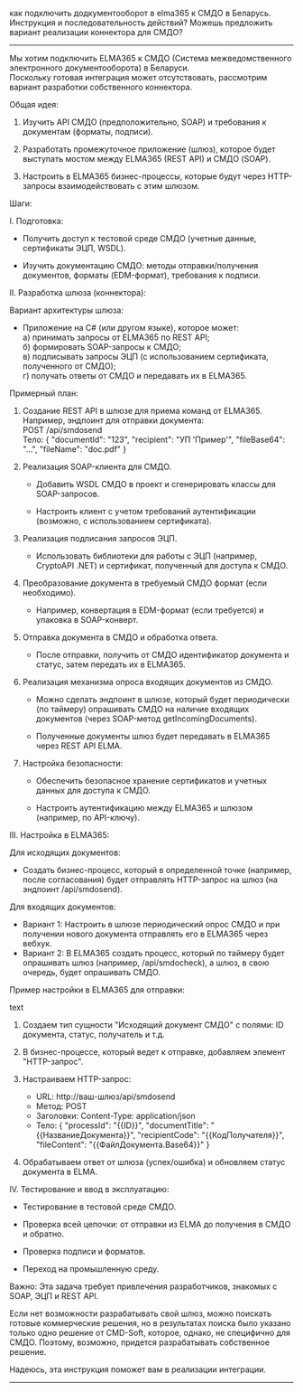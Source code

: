 как подключить додкументооборот в  elma365 к СМДО в Беларусь. Инструкция и последовательность действий? Можешь предложить вариант реализации коннектора для СМДО?

-------------------------

  
Мы хотим подключить ELMA365 к СМДО (Система межведомственного электронного документооборота) в Беларуси.  
Поскольку готовая интеграция может отсутствовать, рассмотрим вариант разработки собственного коннектора.

Общая идея:

1.  Изучить API СМДО (предположительно, SOAP) и требования к документам (форматы, подписи).
    
2.  Разработать промежуточное приложение (шлюз), которое будет выступать мостом между ELMA365 (REST API) и СМДО (SOAP).
    
3.  Настроить в ELMA365 бизнес-процессы, которые будут через HTTP-запросы взаимодействовать с этим шлюзом.
    

Шаги:

I. Подготовка:

-   Получить доступ к тестовой среде СМДО (учетные данные, сертификаты ЭЦП, WSDL).
    
-   Изучить документацию СМДО: методы отправки/получения документов, форматы (EDM-формат), требования к подписи.
    

II. Разработка шлюза (коннектора):

Вариант архитектуры шлюза:  
- Приложение на C# (или другом языке), которое может:  
а) принимать запросы от ELMA365 по REST API;  
б) формировать SOAP-запросы к СМДО;  
в) подписывать запросы ЭЦП (с использованием сертификата, полученного от СМДО);  
г) получать ответы от СМДО и передавать их в ELMA365.

Примерный план:

1.  Создание REST API в шлюзе для приема команд от ELMA365.  
    Например, эндпоинт для отправки документа:  
    POST /api/smdosend  
    Тело: { "documentId": "123", "recipient": "УП 'Пример'", "fileBase64": "...", "fileName": "doc.pdf" }
    
2.  Реализация SOAP-клиента для СМДО.
    
    -   Добавить WSDL СМДО в проект и сгенерировать классы для SOAP-запросов.
        
    -   Настроить клиент с учетом требований аутентификации (возможно, с использованием сертификата).
        
3.  Реализация подписания запросов ЭЦП.
    
    -   Использовать библиотеки для работы с ЭЦП (например, CryptoAPI .NET) и сертификат, полученный для доступа к СМДО.
        
4.  Преобразование документа в требуемый СМДО формат (если необходимо).
    
    -   Например, конвертация в EDM-формат (если требуется) и упаковка в SOAP-конверт.
        
5.  Отправка документа в СМДО и обработка ответа.
    
    -   После отправки, получить от СМДО идентификатор документа и статус, затем передать их в ELMA365.
        
6.  Реализация механизма опроса входящих документов из СМДО.
    
    -   Можно сделать эндпоинт в шлюзе, который будет периодически (по таймеру) опрашивать СМДО на наличие входящих документов (через SOAP-метод getIncomingDocuments).
        
    -   Полученные документы шлюз будет передавать в ELMA365 через REST API ELMA.
        
7.  Настройка безопасности:
    
    -   Обеспечить безопасное хранение сертификатов и учетных данных для доступа к СМДО.
        
    -   Настроить аутентификацию между ELMA365 и шлюзом (например, по API-ключу).
        

III. Настройка в ELMA365:

Для исходящих документов:  
- Создать бизнес-процесс, который в определенной точке (например, после согласования) будет отправлять HTTP-запрос на шлюз (на эндпоинт /api/smdosend).

Для входящих документов:  
- Вариант 1: Настроить в шлюзе периодический опрос СМДО и при получении нового документа отправлять его в ELMA365 через вебхук.  
- Вариант 2: В ELMA365 создать процесс, который по таймеру будет опрашивать шлюз (например, /api/smdocheck), а шлюз, в свою очередь, будет опрашивать СМДО.

Пример настройки в ELMA365 для отправки:

text

1. Создаем тип сущности "Исходящий документ СМДО" с полями: ID документа, статус, получатель и т.д.
2. В бизнес-процессе, который ведет к отправке, добавляем элемент "HTTP-запрос".
3. Настраиваем HTTP-запрос:
    - URL: http://ваш-шлюз/api/smdosend
    - Метод: POST
    - Заголовки: Content-Type: application/json
    - Тело: 
      {
        "processId": "{{ID}}",
        "documentTitle": "{{НазваниеДокумента}}",
        "recipientCode": "{{КодПолучателя}}",
        "fileContent": "{{ФайлДокумента.Base64}}"
      }

4. Обрабатываем ответ от шлюза (успех/ошибка) и обновляем статус документа в ELMA.

IV. Тестирование и ввод в эксплуатацию:

-   Тестирование в тестовой среде СМДО.
    
-   Проверка всей цепочки: от отправки из ELMA до получения в СМДО и обратно.
    
-   Проверка подписи и форматов.
    
-   Переход на промышленную среду.
    

Важно: Эта задача требует привлечения разработчиков, знакомых с SOAP, ЭЦП и REST API.

Если нет возможности разрабатывать свой шлюз, можно поискать готовые коммерческие решения, но в результатах поиска было указано только одно решение от CMD-Soft, которое, однако, не специфично для СМДО. Поэтому, возможно, придется разрабатывать собственное решение.

Надеюсь, эта инструкция поможет вам в реализации интеграции.

-----------------------------------


<!--stackedit_data:
eyJoaXN0b3J5IjpbMTQzMDU2Njc5OV19
-->
